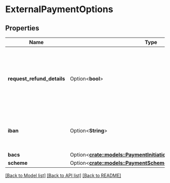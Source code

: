 # ExternalPaymentOptions

## Properties

Name | Type | Description | Notes
------------ | ------------- | ------------- | -------------
**request_refund_details** | Option<**bool**> | When `true`, Plaid will attempt to request refund details from the payee's financial institution.  Support varies between financial institutions and will not always be available.  If refund details could be retrieved, they will be available in the `/payment_initiation/payment/get` response. | [optional]
**iban** | Option<**String**> | The International Bank Account Number (IBAN) for the payer's account. Where possible, the end user will be able to send payments only from the specified bank account if provided. | [optional]
**bacs** | Option<[**crate::models::PaymentInitiationOptionalRestrictionBacs**](PaymentInitiationOptionalRestrictionBacs.md)> |  | [optional]
**scheme** | Option<[**crate::models::PaymentScheme**](PaymentScheme.md)> |  | [optional]

[[Back to Model list]](../README.md#documentation-for-models) [[Back to API list]](../README.md#documentation-for-api-endpoints) [[Back to README]](../README.md)



